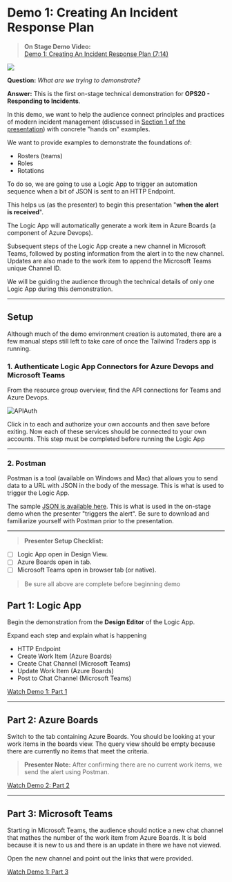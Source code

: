 # Demo 1: Creating An Incident Response Plan

>**On Stage Demo Video:**<br/>
[Demo 1: Creating An Incident Response Plan (7:14)](https://globaleventcdn.blob.core.windows.net/assets/ops/ops20/video/demo_1_full.mp4)

[![](https://globaleventcdn.blob.core.windows.net/assets/ops/ops20/screenshots/ops20-demo1.png)](https://globaleventcdn.blob.core.windows.net/assets/ops/ops20/video/demo_1_full.mp4)

**Question:** *What are we trying to demonstrate?*

**Answer:**
This is the first on-stage technical demonstration for **OPS20 - Responding to Incidents**.

In this demo, we want to help the audience connect principles and practices of modern incident management (discussed in [Section 1 of the presentation](../../slides/section/01/README.md)) with concrete "hands on" examples.

We want to provide examples to demonstrate the foundations of:

- Rosters (teams)
- Roles
- Rotations

To do so, we are going to use a Logic App to trigger an automation sequence when a bit of JSON is sent to an HTTP Endpoint.

This helps us (as the presenter) to begin this presentation "**when the alert is received**".

The Logic App will automatically generate a work item in Azure Boards (a component of Azure Devops).

Subsequent steps of the Logic App create a new channel in Microsoft Teams, followed by posting information from the alert in to the new channel. Updates are also made to the work item to append the Microsoft Teams unique Channel ID.

We will be guiding the audience through the technical details of only one Logic App during this demonstration.

---

## Setup

Although much of the demo environment creation is automated, there are a few manual steps still left to take care of once the Tailwind Traders app is running.

### 1. Authenticate Logic App Connectors for Azure Devops and Microsoft Teams

From the resource group overview, find the API connections for Teams and Azure Devops. 

![APIAuth](https://globaleventcdn.blob.core.windows.net/assets/ops/ops20/screenshots/APIconnectionauth.png)

Click in to each and authorize your own accounts and then save before exiting. Now each of these services should be connected to your own accounts. This step must be completed before running the Logic App

---

### 2. Postman

Postman is a tool (available on Windows and Mac) that allows you to send data to a URL with JSON in the body of the message. This is what is used to trigger the Logic App.

The sample [JSON is available here](https://github.com/microsoft/ignite-learning-paths-training-ops/blob/master/ops20/demos/01/alert_body.json). This is what is used in the on-stage demo when the presenter "triggers the alert". Be sure to download and familiarize yourself with Postman prior to the presentation.

---
>**Presenter Setup Checklist:**

- [ ] Logic App open in Design View.
- [ ] Azure Boards open in tab.
- [ ] Microsoft Teams open in browser tab (or native).
  
> Be sure all above are complete before beginning demo

## Part 1: Logic App

Begin the demonstration from the **Design Editor** of the Logic App.

Expand each step and explain what is happening

- HTTP Endpoint
- Create Work Item (Azure Boards)
- Create Chat Channel (Microsoft Teams)
- Update Work Item (Azure Boards)
- Post to Chat Channel (Microsoft Teams)

[Watch Demo 1: Part 1](https://globaleventcdn.blob.core.windows.net/assets/ops/ops20/video/demo_1_full.mp4)

---

## Part 2: Azure Boards

Switch to the tab containing Azure Boards. You should be looking at your work items in the boards view. The query view should be empty because there are currently no items that meet the criteria.

>**Presenter Note:** After confirming there are no current work items, we send the alert using Postman.

[Watch Demo 2: Part 2](https://globaleventcdn.blob.core.windows.net/assets/ops/ops20/video/demo_1_full.mp4)

---

## Part 3: Microsoft Teams

Starting in Microsoft Teams, the audience should notice a new chat channel that mathes the number of the work item from Azure Boards. It is bold because it is new to us and there is an update in there we have not viewed.

Open the new channel and point out the links that were provided.

[Watch Demo 1: Part 3](https://globaleventcdn.blob.core.windows.net/assets/ops/ops20/video/demo_1_full.mp4)
